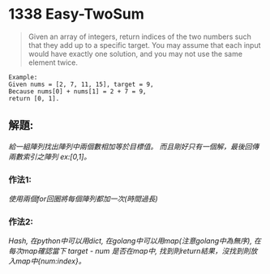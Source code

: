 # 1338 Easy-TwoSum
>Given an array of integers, return indices of the two numbers such that they add up to a specific target.
You may assume that each input would have exactly one solution, and you may not use the same element twice.

```
Example:
Given nums = [2, 7, 11, 15], target = 9,
Because nums[0] + nums[1] = 2 + 7 = 9,
return [0, 1].
```

## 解題:
*給一組陣列找出陣列中兩個數相加等於目標值。
而且剛好只有一個解，最後回傳兩數索引之陣列 ex:[0,1]。*

### **作法1:**
*使用兩個for回圈將每個陣列都加一次(時間過長)*
### **作法2:**
*Hash, 在python中可以用dict, 
在golang中可以用map(注意golang中為無序),
在每次map確認當下 target - num 是否在map中,
找到則return結果，沒找到則放入map中{num:index}。*